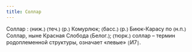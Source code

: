 ```yaml
---
title: Соллар
---
```


Соллар
: ⦅ниж.⦆ ⦅теч.⦆ ⦅р.⦆ Комурлюк; ⦅басс.⦆ ⦅р.⦆ Биюк-Карасу по ⦅н.п.⦆ Соллар, ныне Красная Слобода ⦅Белог.⦆; ⦅тюрк.⦆ соллар – термин родоплеменной структуры, означает «левые» ⦃И7⦄.
